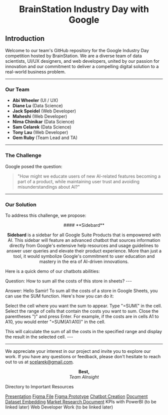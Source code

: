 <div align="center">

# BrainStation Industry Day with Google

</div>

## Introduction

Welcome to our team's GitHub repository for the Google Industry Day competition hosted by BrainStation. We are a diverse team of data scientists, UI/UX designers, and web developers, united by our passion for innovation and our commitment to deliver a compelling digital solution to a real-world business problem.

---

### Our Team

- **Abi Wheeler** (UI / UX)
- **Diane Lu** (Data Science)
- **Jack Speidel** (Web Developer)
- **Maheshi** (Web Developer)
- **Nima Chinikar** (Data Science)
- **Sam Celarek** (Data Science)
- **Tony Lau** (Web Developer)
- **Gem Ruby** (Team Lead and TA)

---

### The Challenge

Google posed the question:

> "How might we educate users of new AI-related features becoming a part of a product, while maintaining user trust and avoiding misunderstandings about AI?"

---

### Our Solution

To address this challenge, we propose:
<div align="center">
#### **Sidebard**

**Sidebard** is a sidebar for all Google Suite Products that is empowered with AI. This sidebar will feature an advanced chatbot that sources information directly from Google's extensive help resources and usage guidelines to answer user queries and elevate their product experience. More than just a tool, it would symbolize Google's commitment to user education and mastery in the era of AI-driven innovations.
</div>

Here is a quick demo of our chatbots abilities:

Question:
How to sum all the costs of this store in sheets? ---

Answer:
Hello Samir! To sum all the costs of a store in Google Sheets, you can use the SUM function. Here's how you can do it:

Select the cell where you want the sum to appear.
Type "=SUM(" in the cell.
Select the range of cells that contain the costs you want to sum.
Close the parentheses ")" and press Enter.
For example, if the costs are in cells A1 to A10, you would enter "=SUM(A1:A10)" in the cell.

This will calculate the sum of all the costs in the specified range and display the result in the selected cell. ---

---

We appreciate your interest in our project and invite you to explore our work. If you have any questions or feedback, please don't hesitate to reach out to us at [scelarek@gmail.com](mailto:scelarek@gmail.com).

<div align="center">

**Best,**  
*Team AInsight*

</div>


Directory to Important Resources

[Presentation](https://github.com/scelarek/Google-Industry-Day/blob/25d528dd0d837df1556b17c82964b20aea0d98db/Google%20-%20Industry%20Project%20-%20Team%207.pdf)
[Figma File](https://www.figma.com/file/htu5k0wM0Xg3FJK4vGhh2C/Google---Industry-Project---Workspace?type=design&mode=design)
[Figma Prototype](https://www.figma.com/proto/htu5k0wM0Xg3FJK4vGhh2C/Google---Industry-Project---Workspace?page-id=6%3A3&type=design&node-id=18-212&viewport=-1347%2C379%2C0.56&t=ZOkx9GZUwVS9qznG-1&scaling=min-zoom&starting-point-node-id=18%3A212&mode=design)
[Chatbot Creation](https://github.com/scelarek/Google-Industry-Day/blob/41b6693190884a25d7b7ec6194c5ed9ef48c6ebf/SideBard%20Chatbot/Question%20Embedding%20and%20Search.ipynb)
[Document Dataset Embedding](https://github.com/scelarek/Google-Industry-Day/blob/41b6693190884a25d7b7ec6194c5ed9ef48c6ebf/SideBard%20Chatbot/Document%20Embedding.ipynb)
[Market Research Document](https://github.com/scelarek/Google-Industry-Day/blob/25d528dd0d837df1556b17c82964b20aea0d98db/Market%20Research/General%20Questions%20about%20AI%20and%20Uses.pdf)
KPIs with PowerBI (to be linked later)
Web Developer Work (to be linked later)




